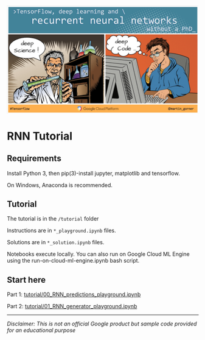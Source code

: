 ![flyer](tutorial/images/flyer_rnn.jpg)

# RNN Tutorial

## Requirements

Install Python 3, then pip(3)-install jupyter, matplotlib and tensorflow.

On Windows, Anaconda is recommended.

## Tutorial

The tutorial is in the `/tutorial` folder

Instructions are in `*_playground.ipynb` files.

Solutions are in `*_solution.ipynb` files.

Notebooks execute locally. You can also run on Google Cloud ML Engine using the run-on-cloud-ml-engine.ipynb bash script.

## Start here

Part 1: [tutorial/00_RNN_predictions_playground.ipynb](tutorial/00_RNN_predictions_playground.ipynb)

Part 2: [tutorial/01_RNN_generator_playground.ipynb](tutorial/01_RNN_generator_playground.ipynb) 

---
*Disclaimer: This is not an official Google product but sample code provided for an educational purpose*